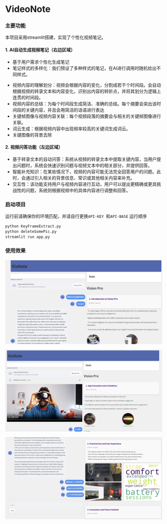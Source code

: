 # VideoNote

### 主要功能
本项目采用streamlit搭建，实现了个性化视频笔记。

#### 1. AI自动生成视频笔记（右边区域）

+ 基于用户需求个性化生成笔记
+ 笔记样式的多样化：我们预设了多种样式的笔记，在AI进行调用时随机给出不同样式。
- 视频内容的理解划分：视频会根据内容的变化，分割成若干个时间段。会自动根据视频的转录文本和内容变化，识别出内容的转折点，并将其划分为逻辑上连贯的时间段。
- 视频内容的总结：为每个时间段生成简洁、准确的总结。每个摘要会突出该时间段的关键内容，并且会用简洁的话语进行表达
- 关键帧图像与视频内容关联：每个视频段落的摘要会与相关的关键帧图像进行关联。
- 词云生成：根据视频内容中出现频率较高的关键词生成词云。
- 关键图像的背景去除

#### 2. 视频问答功能（左边区域）

- 基于转录文本的自动问答：系统从视频的转录文本中提取关键内容，当用户提出问题时，系统会快速识别问题与视频文本中的相关部分，并提供回答。
- 智能补充知识：在某些情况下，视频的内容可能无法完全回答用户的问题。此时，会通过引入相关的背景信息、常识或其他相关内容来补充。
- 交互性：该功能支持用户与视频内容进行互动，用户可以提出更精确或更具挑战性的问题，系统则根据视频中的具体内容进行调整和回答。

### 启动项目
运行前请确保你的环境匹配，并请自行更换`API-KEY `和`API-BASE`
运行顺序
```bash
python KeyFrameExtract.py
python deleteSomePic.py
streamlit run app.py
```

### 使用效果

![noteapp](noteapp.png)

![noteshow1](noteshow1.png)

![noteshow2](noteshow2.png)



